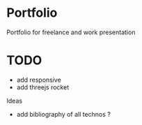 # Portfolio
Portfolio for freelance and work presentation

# TODO

- add responsive
- add threejs rocket

Ideas 
- add bibliography of all technos ?
